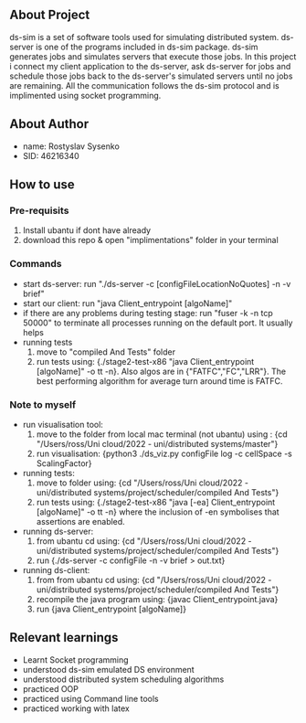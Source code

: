 ## About Project
ds-sim is a set of software tools used for simulating distributed system. ds-server is one of the programs included in ds-sim package. ds-sim generates jobs and simulates servers that execute those jobs. In this project i connect my client application to the ds-server, ask ds-server for jobs and schedule those jobs back to the ds-server's simulated servers until no jobs are remaining. All the communication follows the ds-sim protocol and is implimented using socket programming.

## About Author
- name: Rostyslav Sysenko
- SID: 46216340

## How to use
### Pre-requisits
1. Install ubantu if dont have already
2. download this repo & open "implimentations" folder in your terminal

### Commands
- start ds-server: run "./ds-server -c [configFileLocationNoQuotes] -n -v brief" 
- start our client: run "java Client_entrypoint [algoName]"
- if there are any problems during testing stage: run "fuser -k -n tcp 50000" to terminate all processes running on the default port. It usually helps
- running tests
  1. move to "compiled And Tests" folder
  2. run tests using: {./stage2-test-x86 "java Client_entrypoint [algoName]" -o tt -n}. Also algos are in {"FATFC","FC","LRR"}. The best performing algorithm for average turn around time is FATFC.

### Note to myself
- run visualisation tool:
  1. move to the folder from local mac terminal (not ubantu) using : {cd "/Users/ross/Uni cloud/2022 - uni/distributed systems/master"}
  2. run visualisation: {python3 ./ds_viz.py configFile log -c cellSpace -s ScalingFactor}
- running tests:
  1. move to folder using: {cd "/Users/ross/Uni cloud/2022 - uni/distributed systems/project/scheduler/compiled And Tests"}
  2. run tests using: {./stage2-test-x86 "java [-ea] Client_entrypoint [algoName]" -o tt -n} where the inclusion of -en symbolises that assertions are enabled. 
- running ds-server:
  1. from ubantu cd using: {cd "/Users/ross/Uni cloud/2022 - uni/distributed systems/project/scheduler/compiled And Tests"}
  2. run {./ds-server -c configFile -n -v brief > out.txt}
- running ds-client:
  1. from from ubantu cd using: {cd "/Users/ross/Uni cloud/2022 - uni/distributed systems/project/scheduler/compiled And Tests"}
  2. recompile the java program using: {javac Client_entrypoint.java}
  3. run {java Client_entrypoint [algoName]}

## Relevant learnings
- Learnt Socket programming
- understood ds-sim emulated DS environment
- understood distributed system scheduling algorithms
- practiced OOP
- practiced using Command line tools
- practiced working with latex

